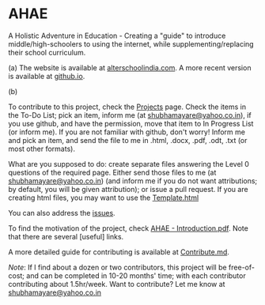 # AHAE

A Holistic Adventure in Education - Creating a "guide" to introduce middle/high-schoolers to using the internet, while supplementing/replacing their school curriculum.

(a) The website is available at [alterschoolindia.com](alterschoolindia.com). A more recent version is available at [github.io](https://digkar99.github.io/alterschoolindia/).

(b) 

To contribute to this project, check the [Projects](https://github.com/digikar99/alterschoolindia/projects/1 ) page. Check the items in the To-Do List; pick an item, inform me (at shubhamayare@yahoo.co.in), if you use github, and have the permission, move that item to In Progress List (or inform me). If you are not familiar with github, don't worry! Inform me and pick an item, and send the file to me in .html, .docx, .pdf, .odt, .txt (or most other formats). 

What are you supposed to do: create separate files answering the Level 0 questions of the required page. Either send those files to me (at shubhamayare@yahoo.co.in) (and inform me if you do not want attributions; by default, you will be given attribution); or issue a pull request. If you are creating html files, you may want to use the [Template.html](./Template.html)

You can also address the [issues](https://github.com/digikar99/alterschoolindia/issues).

To find the motivation of the project, check [AHAE - Introduction.pdf](http://alterschoolindia.com/AHAE%20-%20Introduction.pdf). Note that there are several [useful] links.

A more detailed guide for contributing is available at [Contribute.md](Contribute.md).

*Note*: If I find about a dozen or two contributors, this project will be free-of-cost; and can be completed in 10-20 months' time; with each contributor contributing about 1.5hr/week. Want to contribute? Let me know at shubhamayare@yahoo.co.in
